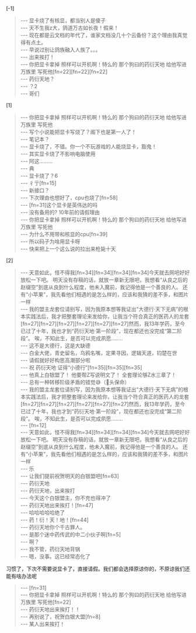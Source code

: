 
[-1] 
>--- 显卡烧了有核显，都当别人是傻子<br>
>--- 天不生我z大，鸽道万古如长夜！假来！<br>
>--- 现在都是云文档的年代了，谁家文档没几十个云备份？这个理由我真觉得有点土。<br>
>--- 早说过别让鸽族融入人族了。。。<br>
>--- 出来挨打！<br>
>--- 你把显卡拿掉 照样可以开机啊！特么的 那个狗曰的药衍天地 给他写进万族里 写死他[fn=22][fn=22][fn=22]<br>
>--- 药衍天地？<br>
>--- ？2<br>
>--- 哥们<br>

[1] 
>--- 你把显卡拿掉 照样可以开机啊！特么的 那个狗曰的药衍天地 给他写进万族里 写死他<br>
>--- 写个小说能把显卡写烧了？阁下也是第一人了！<br>
>--- 笔记本？<br>
>--- 显卡烧了，不错。你一个不玩游戏的人能烧显卡，豁鬼！<br>
>--- 其实显卡烧了不影响电脑使用<br>
>--- 阿这………<br>
>--- 典<br>
>--- 显卡烧了？6<br>
>--- 彳亍[fn=15]<br>
>--- 新接口？<br>
>--- 下次理由也想好了，cpu也烧了[fn=58]<br>
>--- [fn=31]这个显卡是英伟达的吗<br>
>--- 没有备用的? 10年前的请假理由<br>
>--- 你把显卡拿掉 照样可以开机啊！特么的 那个狗曰的药衍天地 给他写进万族里 写死他<br>
>--- 为什么不用带和核显的cpu[fn=39]<br>
>--- 所以码子为啥用显卡呀<br>
>--- 快来把上一个这么说的拉出来枪毙十天<br>

[2] 
>--- 天意如此，怪不得我[fn=34][fn=34][fn=34][fn=34]今天就去网吧好好放松一下吧。 明天没有存稿的话，就放一章新无限吧，我想看“从良之后的赵缀空”到底从良到什么程度，他未入魔前，我记得他是一个善良的人。 还有“小苹果”，我先看他们相遇的是怎么样的，应该和我猜的差不多，和图片一样<br>
>--- 我的盟主龙套位请别写，因为我原本想等我证出“大德行·天下无病”的根本实践法后，我才把整套理论来发给你，让我当个符合真正的医药人的龙套[fn=27][fn=27][fn=27][fn=27][fn=27][fn=27]然而，我13年学药，至今已过了十年，我也才到“药衍天地·第一阶段”，现在都还也没完成“第二阶段”。 唉，不知此生，是否可以完成夙愿........<br>
>--- 这不是大德行，这是大缺德<br>
>--- 白金大佬，青史留名，乌鸦名嘴，定果寻因，逻辑天道，钧楚在世<br>
>--- 请假就好好构思高潮部分啦<br>
>--- 祝  药衍天地 证得“小德行”[fn=35][fn=35][fn=35]<br>
>--- 他真上白银盟了！
他要帮Z写说明文了！
全套理论够Z水三章了！<br>
>--- 总有一种转移阶级矛盾的错觉😅（🐶头保命）<br>
>--- 我的盟主龙套位请别写，因为我原本想等我证出“大德行·天下无病”的根本实践法后，我才把整套理论来发给你，让我当个符合真正的医药人的龙套[fn=27][fn=27][fn=27][fn=27][fn=27][fn=27]然而，我13年学药，至今已过了十年，我也才到“药衍天地·第一阶段”，现在都还也没完成“第二阶段”。 唉，不知此生，是否可以完成夙愿........<br>
>--- [fn=12]<br>
>--- 天意如此，怪不得我[fn=34][fn=34][fn=34][fn=34]今天就去网吧好好放松一下吧。 明天没有存稿的话，就放一章新无限吧，我想看“从良之后的赵缀空”到底从良到什么程度，他未入魔前，我记得他是一个善良的人。 还有“小苹果”，我先看他们相遇的是怎么样的，应该和我猜的差不多，和图片一样<br>
>--- 乐<br>
>--- 让我们提前祝贺明天的白银盟吧[fn=63]<br>
>--- 药衍天地<br>
>--- 药衍天地，出来挨打<br>
>--- 今天这个白银盟主，你不充也得冲了<br>
>--- 药衍天地出来挨打！[fn=47]<br>
>--- 哈哈哈哈哈绝了<br>
>--- 药！衍！天！地！[fn=44]<br>
>--- 药衍天地你个千古罪人。<br>
>--- 是那个迷中药传武的中二小伙子啊[fn=5]<br>
>--- 啊？<br>
>--- 我不管，药衍天地背锅<br>
>--- 嗯，没事。这已经常态化了

习惯了，下次不需要说显卡了，直接请假。我们都会选择原谅你的，不原谅我们还能有啥办法呢<br>
>--- [fn=31]<br>
>--- 你把显卡拿掉 照样可以开机啊！特么的 那个狗曰的药衍天地 给他写进万族里 写死他[fn=22]<br>
>--- 药衍天地出来挨打！！<br>
>--- 再别说了，祝贺白银大盟[fn=8]<br>
>--- 某人出来挨打！<br>
